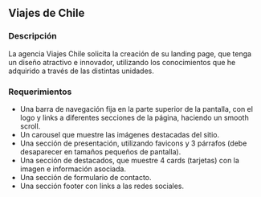 ## Viajes de Chile

### Descripción

La agencia Viajes Chile solicita la creación de su landing page, que tenga un diseño atractivo
e innovador, utilizando los conocimientos que he adquirido a través de las distintas
unidades.

### Requerimientos

* Una barra de navegación fija en la parte superior de la pantalla, con el logo y links a
diferentes secciones de la página, haciendo un smooth scroll.
* Un carousel que muestre las imágenes destacadas del sitio.
* Una sección de presentación, utilizando favicons y 3 párrafos (debe desaparecer en
tamaños pequeños de pantalla).
* Una sección de destacados, que muestre 4 cards (tarjetas) con la imagen e
información asociada.
* Una sección de formulario de contacto.
* Una sección footer con links a las redes sociales.